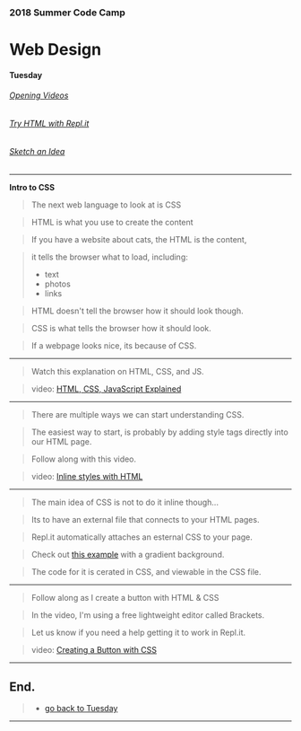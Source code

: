 
### 2018 Summer Code Camp
# Web Design

#### Tuesday

###### [Opening Videos](tuesday-opening-videos.md)
###### [Try HTML with Repl.it](tuesday-replit.md)
###### [Sketch an Idea](tuesday-ideas.md)

***

**Intro to CSS** 

> The next web language to look at is CSS

> HTML is what you use to create the content

> If you have a website about cats, the HTML is the content, 

> it tells the browser what to load, including:
> - text
> - photos
> - links

> HTML doesn't tell the browser how it should look though.

> CSS is what tells the browser how it should look.

> If a webpage looks nice, its because of CSS.

***

> Watch this explanation on HTML, CSS, and JS.

> video: [HTML, CSS, JavaScript Explained](https://www.youtube.com/watch?v=gT0Lh1eYk78)

***

> There are multiple ways we can start understanding CSS.

> The easiest way to start, is probably by adding style tags directly into our HTML page.

> Follow along with this video.

> video: [Inline styles with HTML](https://www.youtube.com/watch?v=dFgpxpTf7lw)

***

> The main idea of CSS is not to do it inline though...

> Its to have an external file that connects to your HTML pages.

> Repl.it automatically attaches an esternal CSS to your page.

> Check out [this example](https://repl.it/@shaunweg/DoubleLightcoralDeprecatedsoftware) with a gradient background.

> The code for it is cerated in CSS, and viewable in the CSS file.

***

> Follow along as I create a button with HTML & CSS

> In the video, I'm using a free lightweight editor called Brackets.

> Let us know if you need a  help getting it to work in Repl.it.

> video: [Creating a Button with CSS](https://www.youtube.com/watch?v=9a6QXVFA8PE)


***

## End.

> - [go back to Tuesday](tuesday.md)

***
